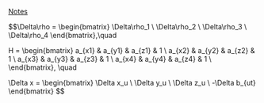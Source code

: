 [Notes](https://github.com/SpartaSci/polito)


$$\Delta\rho = 
\begin{bmatrix}
    \Delta\rho_1 \\
    \Delta\rho_2 \\
    \Delta\rho_3 \\
    \Delta\rho_4
\end{bmatrix},\quad

H = 
\begin{bmatrix}
	a_{x1} & a_{y1} & a_{z1} & 1 \\
	a_{x2} & a_{y2} & a_{z2} & 1 \\
	a_{x3} & a_{y3} & a_{z3} & 1 \\
	a_{x4} & a_{y4} & a_{z4} & 1 \\
\end{bmatrix}, \quad

\Delta x = 
\begin{bmatrix}
	\Delta x_u \\
	\Delta y_u \\
	\Delta z_u \\
	-\Delta b_{ut}  
\end{bmatrix}
$$
